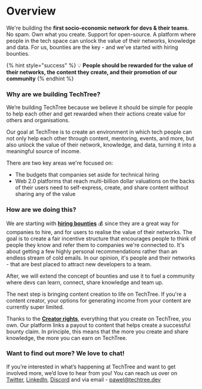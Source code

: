 # Overview

We're building the **first socio-economic network for devs & their teams**. No spam. Own what you create. Support for open-source. A platform where people in the tech space can unlock the value of their networks, knowledge and data. For us, bounties are the key - and we've started with hiring bounties.

{% hint style="success" %}
💡 **People should be rewarded for the value of their networks, the content they create, and their promotion of our community**
{% endhint %}

### Why are we building TechTree?

We’re building TechTree because we believe it should be simple for people to help each other and get rewarded when their actions create value for others and organisations.

Our goal at TechTree is to create an environment in which tech people can not only help each other through content, mentoring, events, and more, but also unlock the value of their network, knowledge, and data, turning it into a meaningful source of income.

There are two key areas we're focused on:

* The budgets that companies set aside for technical hiring
* Web 2.0 platforms that reach multi-billion dollar valuations on the backs of their users need to self-express, create, and share content without sharing any of the value

### How are we doing this?

We are starting with [**hiring bounties**](broken-reference) 💰 since they are a great way for companies to hire, and for users to realise the value of their networks. The goal is to create a fair incentive structure that encourages people to think of people they know and refer them to companies we're connected to. It's about getting a few highly personal recommendations rather than an endless stream of cold emails. In our opinion, it's people and their networks - that are best placed to attract new developers to a team.

After, we will extend the concept of bounties and use it to fuel a community where devs can learn, connect, share knowledge and team up.

The next step is bringing content creation to life on TechTree. If you're a content creator, your options for generating income from your content are currently super limited.

Thanks to the [**Creator rights**](products/bounties/roles-at-techtree/creator-rights.md), everything that you create on TechTree, you own. Our platform links a payout to content that helps create a successful bounty claim. In principle, this means that the more you create and share knowledge, the more you can earn on TechTree.



### Want to find out more? We love to chat!

If you’re interested in what’s happening at TechTree and want to get involved more, we’d love to hear from you! You can reach us over on [Twitter](https://twitter.com/TechTree\_dev), [LinkedIn](https://www.linkedin.com/company/techtreedev), [Discord](https://discord.gg/F3pV2KAg) and via email - [pawel@techtree.dev](https://app.gitbook.com/u/kshYdooD3ZXhZl3VnRMkIe3RcOG2)
